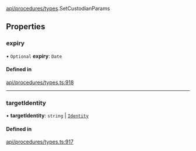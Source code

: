 [api/procedures/types](../../../../Modules/API/Procedures/Types.md).SetCustodianParams

## Properties

### expiry

• `Optional` **expiry**: `Date`

#### Defined in

[api/procedures/types.ts:918](https://github.com/PolymeshAssociation/polymesh-sdk/blob/15be87e8/src/api/procedures/types.ts#L918)

___

### targetIdentity

• **targetIdentity**: `string` \| [`Identity`](../../../../Classes/API/Entities/Identity/Identity.md)

#### Defined in

[api/procedures/types.ts:917](https://github.com/PolymeshAssociation/polymesh-sdk/blob/15be87e8/src/api/procedures/types.ts#L917)

